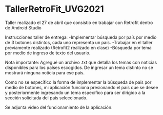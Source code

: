 # TallerRetroFit_UVG2021
Taller realizado el 27 de abril que consistió en trabajar con Retrofit dentro de Android Studio

Instrucciones taller de entrega: 
-Implementar búsqueda por país por medio de 3 botones distintos, cada uno representa un país.
-Trabajar en el taller previamente realizado (Retrofit2 realizado en clase)
-Búsqueda por tema por medio de ingreso de texto del usuario.

Nota importante:
Agregué un archivo .txt que detalla los temas con noticias disponibles para los países escogidos.
De ingresar un tema distinto no se mostrará ninguna noticia para ese país.

Como no se específico la forma de implementar la búsqueda de país por medio de botones, mi aplicación
funciona presionando el país que se desee y posteriormente ingresando un tema específico para ser
dirigido a la sección solicitada del país seleccionado. 

Se adjunta video del funcionamiento de la aplicación.
